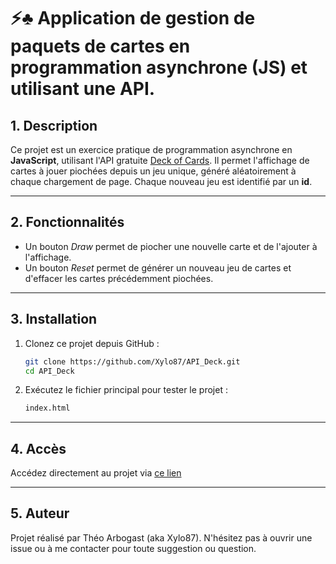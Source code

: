 # ⚡♣️ Application de gestion de paquets de cartes en programmation asynchrone (JS) et utilisant une API.

## 1. Description 
Ce projet est un exercice pratique de programmation asynchrone en **JavaScript**, utilisant l'API gratuite [Deck of Cards](https://deckofcardsapi.com/).
Il permet l'affichage de cartes à jouer piochées depuis un jeu unique, généré aléatoirement à chaque chargement de page. Chaque nouveau jeu est identifié par un **id**.

---

## 2. Fonctionnalités
- Un bouton *Draw* permet de piocher une nouvelle carte et de l'ajouter à l'affichage.
- Un bouton *Reset* permet de générer un nouveau jeu de cartes et d'effacer les cartes précédemment piochées.

---

## 3. Installation

1. Clonez ce projet depuis GitHub :
   ```bash
   git clone https://github.com/Xylo87/API_Deck.git
   cd API_Deck
   ```
   
2. Exécutez le fichier principal pour tester le projet :
   ```bash
   index.html
   ```

---

## 4. Accès
Accédez directement au projet via [ce lien](https://xylo87.github.io/API_Deck/)

---

## 5. Auteur
Projet réalisé par Théo Arbogast (aka Xylo87).
N'hésitez pas à ouvrir une issue ou à me contacter pour toute suggestion ou question.
